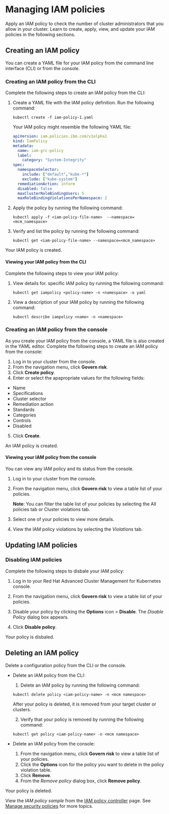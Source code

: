 # Managing IAM policies 

Apply an IAM policy to check the number of cluster administrators that you allow in your cluster. Learn to create, apply, view, and update your IAM policies in the following sections.

## Creating an IAM policy

You can create a YAML file for your IAM policy from the command line interface (CLI) or from the console.

### Creating an IAM policy from the CLI

Complete the following steps to create an IAM policy from the CLI:

1. Create a YAML file with the IAM policy definition. Run the following command:
   
   ```
   kubectl create -f iam-policy-1.yaml
   ```
   
   Your IAM policy might resemble the following YAML file:
   
   ```yaml
   apiVersion: iam.policies.ibm.com/v1alpha1
   kind: IamPolicy
   metadata:
     name: iam-grc-policy
     label:
       category: "System-Integrity"
   spec:
     namespaceSelector:
       include: ["default","kube-*"]
       exclude: ["kube-system"]
     remediationAction: inform
     disabled: false
     maxClusterRoleBindingUsers: 5
     maxRoleBindingViolationsPerNamespace: 2
   ```
   
2. Apply the policy by running the following command:

   ```
   kubectl apply -f <iam-policy-file-name>  --namespace=<mcm_namespace>
   ```

3. Verify and list the policy by running the following command:

   ```
   kubectl get <iam-policy-file-name> --namespace=<mcm_namespace>
   ```

Your IAM policy is created.

#### Viewing your IAM policy from the CLI

Complete the following steps to view your IAM policy:

1. View details for. 
specific IAM policy by running the following command:

   ```
   kubectl get iampolicy <policy-name> -n <namespace> -o yaml
   ```

2. View a description of your IAM policy by running the following command:

   ```
   kubectl describe iampolicy <name> -n <namespace>
   ```
   
### Creating an IAM policy from the console

As you create your IAM policy from the console, a YAML file is also created in the YAML editor. Complete the following steps to create an IAM policy from the console:

1. Log in to your cluster from the console.
2. From the navigation menu, click **Govern risk**.
3. Click **Create policy**.
4. Enter or select the apapropriate values for the following fields:
  * Name
  * Specifications
  * Cluster selector
  * Remediation action 
  * Standards
  * Categories
  * Controls
  * Disabled
  
5. Click **Create**.

An IAM policy is created.

#### Viewing your IAM policy from the console

You can view any IAM policy and its status from the console.

1. Log in to your cluster from the console.

2. From the navigation menu, click **Govern risk** to view a table list of your policies.

   **Note**: You can filter the table list of your policies by selecting the All policies tab or Cluster violations tab.

3. Select one of your policies to view more details.

4. View the IAM policy violations by selecting the _Violations_ tab.

## Updating IAM policies

### Disabling IAM policies

Complete the following steps to disbale your IAM policy: <!--add steps to disable from the CLI if available-->

1. Log in to your Red Hat Advanced Cluster Management for Kubernetes console.

2. From the navigation menu, click **Govern risk** to view a table list of your policies.

3. Disable your policy by clicking the **Options** icon > **Disable**. The _Disable Policy_ dialog box appears.

4. Click **Disable policy**.

Your policy is disbaled.

## Deleting an IAM policy

Delete a configuration policy from the CLI or the console.

* Delete an IAM policy from the CLI:

  1. Delete an IAM policy by running the following command:

    ```
    kubectl delete policy <iam-policy-name> -n <mcm namespace>  
    ```

    After your policy is deleted, it is removed from your target cluster or clusters.

  2. Verify that your policy is removed by running the following command:

    ```
    kubectl get policy <iam-policy-name> -n <mcm namespace>
    ```

* Delete an IAM policy from the console:

  1. From the navigation menu, click **Govern risk** to view a table list of your policies.
  2. Click the **Options** icon for the policy you want to delete in the policy violation table.
  3. Click **Remove**.
  4. From the _Remove policy_ dialog box, click **Remove policy**.

Your policy is deleted.

View the _IAM policy sample_ from the [IAM policy controller](iam_policy_ctrl.md) page. See [Manage security policies](manage_policy_overview.md) for more topics.
